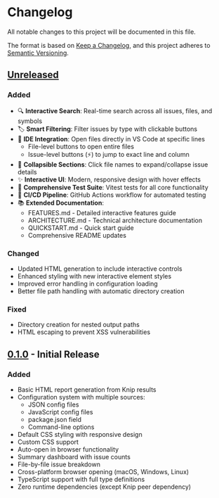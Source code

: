 # Changelog

All notable changes to this project will be documented in this file.

The format is based on [Keep a Changelog](https://keepachangelog.com/en/1.0.0/),
and this project adheres to [Semantic Versioning](https://semver.org/spec/v2.0.0.html).

## [Unreleased]

### Added
- 🔍 **Interactive Search**: Real-time search across all issues, files, and symbols
- 🏷️ **Smart Filtering**: Filter issues by type with clickable buttons
- 🔗 **IDE Integration**: Open files directly in VS Code at specific lines
  - File-level buttons to open entire files
  - Issue-level buttons (⚡) to jump to exact line and column
- 📂 **Collapsible Sections**: Click file names to expand/collapse issue details
- ✨ **Interactive UI**: Modern, responsive design with hover effects
- 🧪 **Comprehensive Test Suite**: Vitest tests for all core functionality
- 🔄 **CI/CD Pipeline**: GitHub Actions workflow for automated testing
- 📚 **Extended Documentation**:
  - FEATURES.md - Detailed interactive features guide
  - ARCHITECTURE.md - Technical architecture documentation
  - QUICKSTART.md - Quick start guide
  - Comprehensive README updates

### Changed
- Updated HTML generation to include interactive controls
- Enhanced styling with new interactive element styles
- Improved error handling in configuration loading
- Better file path handling with automatic directory creation

### Fixed
- Directory creation for nested output paths
- HTML escaping to prevent XSS vulnerabilities

## [0.1.0] - Initial Release

### Added
- Basic HTML report generation from Knip results
- Configuration system with multiple sources:
  - JSON config files
  - JavaScript config files
  - package.json field
  - Command-line options
- Default CSS styling with responsive design
- Custom CSS support
- Auto-open in browser functionality
- Summary dashboard with issue counts
- File-by-file issue breakdown
- Cross-platform browser opening (macOS, Windows, Linux)
- TypeScript support with full type definitions
- Zero runtime dependencies (except Knip peer dependency)

[Unreleased]: https://github.com/yourusername/knip-html-reporter/compare/v0.1.0...HEAD
[0.1.0]: https://github.com/yourusername/knip-html-reporter/releases/tag/v0.1.0
